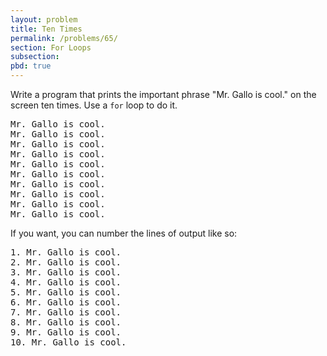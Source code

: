 ```yaml
---
layout: problem
title: Ten Times
permalink: /problems/65/
section: For Loops
subsection: 
pbd: true
---
```

Write a program that prints the important phrase "Mr. Gallo is cool." on the screen ten times. Use a `for` loop to do it.

<pre class="terminal">
Mr. Gallo is cool.
Mr. Gallo is cool.
Mr. Gallo is cool.
Mr. Gallo is cool.
Mr. Gallo is cool.
Mr. Gallo is cool.
Mr. Gallo is cool.
Mr. Gallo is cool.
Mr. Gallo is cool.
Mr. Gallo is cool.
</pre>

If you want, you can number the lines of output like so:

<pre class="terminal">
1. Mr. Gallo is cool.
2. Mr. Gallo is cool.
3. Mr. Gallo is cool.
4. Mr. Gallo is cool.
5. Mr. Gallo is cool.
6. Mr. Gallo is cool.
7. Mr. Gallo is cool.
8. Mr. Gallo is cool.
9. Mr. Gallo is cool.
10. Mr. Gallo is cool.
</pre>